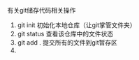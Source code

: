 有关git储存代码相关操作
1. git init 初始化本地仓库（让git掌管文件夹）
2. git status 查看该仓库中的文件状态
3. git add . 提交所有的文件到git暂存区
4. 